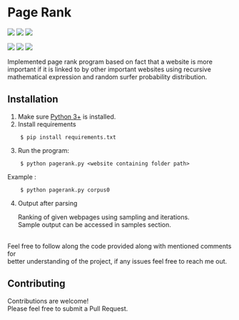# Page Rank

![](https://img.shields.io/badge/Excitement-High-red)
![](https://img.shields.io/badge/Maintained-Yes-blue)
![](https://img.shields.io/badge/Pull_Requests-Accepting-yellow)

![](https://img.shields.io/github/issues/krvaibhaw/blockchain)
![](https://img.shields.io/badge/Python-blue)
![](https://img.shields.io/badge/HTML-orange)

Implemented page rank program based on fact that a website is more 
important if it is linked to by other important websites using recursive 
mathematical expression and random surfer probability distribution.


## Installation

1. Make sure [Python 3+](https://www.python.org/downloads/) is installed.
2. Install requirements  
```
    $ pip install requirements.txt
``` 
3. Run the program:
```
    $ python pagerank.py <website containing folder path>
```
Example :

```
    $ python pagerank.py corpus0
```
4. Output after parsing

	Ranking of given webpages using sampling and iterations.
	<br>Sample output can be accessed in samples section.

<br>
Feel free to follow along the code provided along with mentioned comments for 
<br>better understanding of the project, if any issues feel free to reach me out.
<br>

## Contributing

Contributions are welcome!
<br>Please feel free to submit a Pull Request.